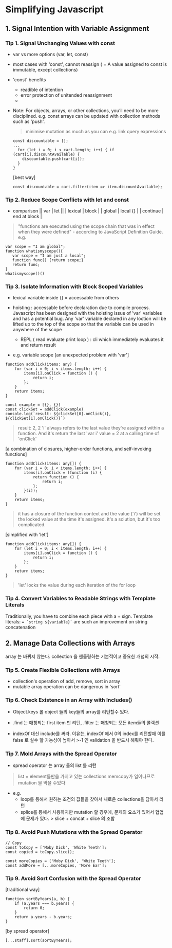 # Simplifying Javascript

## 1. Signal Intention with Variable Assignment
### Tip 1. Signal Unchanging Values with const
- var vs more options (var, let, const)
- most cases with 'const', cannot reassign ( = A value assigned to const is immutable, except collections)
- 'const' benefits
  - readible of intention
  - error protection of unitended reassignment
  - 
- Note:
  For objects, arrays, or other collections, you’ll need to be more disciplined.
  e.g. const arrays can be updated with collection methods such as 'push'.
  > minimise mutation as much as you can
  > e.g. link query expressions
  ```
  const discountable = [];
  ...
    for (let i = 0; i < cart.length; i++) { if (cart[i].discountAvailable) {
      discountable.push(cart[i]);
    }
  }
  ```  
  
  [best way]
  ```
  const discountable = cart.filter(item => item.discountAvailable);
  ```
  
  
### Tip 2. Reduce Scope Conflicts with let and const
- comparison
|| var | let ||
| lexical | block |
| global | local {} |
| continue | end at block |

> "functions are executed using the scope chain that was in effect when they were defined" - according to JavaScript Definition Guide.
> e.g. 
  ```
  var scope = "I am global";
  function whatismyscope(){
     var scope = "I am just a local";
     function func() {return scope;}
     return func;
  }
  whatismyscope()()
  ```

### Tip 3. Isolate Information with Block Scoped Variables
- lexical variable inside {} = accessable from others
- hoisting : accessable before declaration due to compile process. Javascript has been designed with the hoisting issue of 'var' variables and has a potential bug. Any 'var' variable declared in any loction will be lifted up to the top of the scope so that the variable can be used in anywhere of the scope
  * REPL ( read evaluate print loop ) : cli which immediately evaluates it and return result

- e.g. variable scope
[an unexpected problem with 'var']
```
function addClick(items: any) { 
    for (var i = 0; i < items.length; i++) { 
        items[i].onClick = function () { 
            return i; 
        }; 
    } 
    return items; 
} 

const example = [{}, {}]
const clickSet = addClick(example)
console.log(`result: ${clickSet[0].onClick()}, ${clickSet[1].onClick()}`)
```
> result: 2, 2
> 'i' always refers to the last value they’re assigned within a function. And it's return the last 'var i' value = 2 at a calling time of 'onClick'

[a combination of closures, higher-order functions, and self-invoking functions]
```
function addClick(items: any[]) {
    for (var i = 0; i < items.length; i++) {
        items[i].onClick = (function (i) { 
            return function () {
                return i; 
            };
        }(i));
    }
    return items;
}
```
> it has a closure of the function context and the value ('i') will be set the locked value at the time it's assigned.
> it's a solution, but it's too complicated.

[simplified with 'let']
```
function addClick(items: any[]) {
    for (let i = 0; i < items.length; i++) {
        items[i].onClick = function () { 
            return i; 
        }; 
    }
    return items; 
}
```
> 'let' locks the value during each iteration of the for loop

### Tip 4. Convert Variables to Readable Strings with Template Literals
Traditionally, you have to combine each piece with a + sign.
Template literals: ``` = `string ${variable}` ``` are such an improvement on string concatenation


## 2. Manage Data Collections with Arrays
array 는 바뀌지 않는다.
collection 을 핸들링하는 기본적이고 중요한 개념의 시작.
### Tip 5. Create Flexible Collections with Arrays
- collection's operation of add, remove, sort in array
- mutable array operation can be dangerous in 'sort'

### Tip 6. Check Existence in an Array with Includes()
- Object.keys 롤 object 들의 key들의 array를 리턴할수 있다. 
- .find 는 매칭되는 first item 만 리턴, 
  .filter 는 매칭되는 모든 item들의 콜렉션

- indexOf 대신 include를 써라. 
  이유는, indexOf 에서 0의 index를 리턴할때 이를 false 로 실수 할 가능성이 높아서 >-1 인 validation 을 반드시 해줘야 한다. 

### Tip 7. Mold Arrays with the Spread Operator
- spread operator 는 array 들의 list 를 리턴
> list =  element들만을 가지고 있는 collections
> memcopy가 일어나므로 mutation 을 막을 수있다

- e.g. 
  - loop를 통해서 원하는 조건의 값들을 찾아서 새로운 collections을 담아서 리턴 
  - splice를 통해서 사용하지만 mutation 할 경우에, 문제의 요소가 있어서 협업에 문제가 있다. > slice + concat + slice 의 조합 

### Tip 8. Avoid Push Mutations with the Spread Operator
```
// Copy
const toCopy = ['Moby Dick', 'White Teeth']; 
const copied = toCopy.slice();

const moreCopies = ['Moby Dick', 'White Teeth']; 
const addMore = [...moreCopies, 'More Ear'];

```

### Tip 9. Avoid Sort Confusion with the Spread Operator
[traditional way]
```
function sortByYears(a, b) { 
    if (a.years === b.years) {
        return 0;
    }
    return a.years - b.years;
}
```

[by spread operator]
```
[...staff].sort(sortByYears);
```
